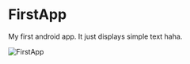 # FirstApp
My first android app. It just displays simple text haha.

![FirstApp](https://user-images.githubusercontent.com/77072924/184016900-c6264299-5a27-4106-bfd7-f1fd789ff71a.png)
